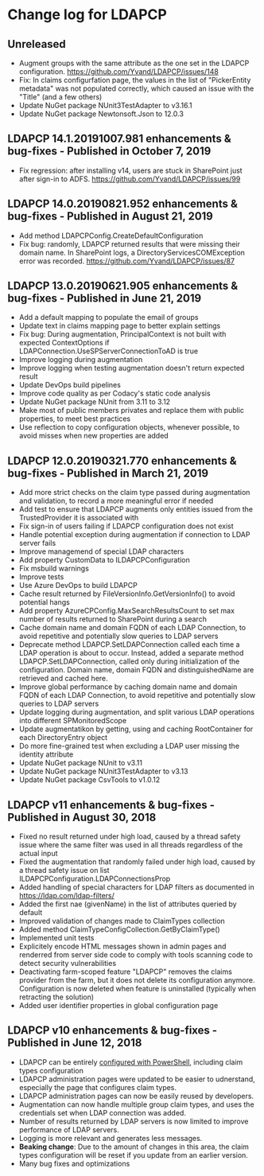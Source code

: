 # Change log for LDAPCP

## Unreleased

* Augment groups with the same attribute as the one set in the LDAPCP configuration. https://github.com/Yvand/LDAPCP/issues/148
* Fix: In claims configurfation page, the values in the list of "PickerEntity metadata" was not populated correctly, which caused an issue with the "Title" (and a few others)
* Update NuGet package NUnit3TestAdapter to v3.16.1
* Update NuGet package Newtonsoft.Json to 12.0.3

## LDAPCP 14.1.20191007.981 enhancements & bug-fixes - Published in October 7, 2019

* Fix regression: after installing v14, users are stuck in SharePoint just after sign-in to ADFS. https://github.com/Yvand/LDAPCP/issues/99

## LDAPCP 14.0.20190821.952 enhancements & bug-fixes - Published in August 21, 2019

* Add method LDAPCPConfig.CreateDefaultConfiguration
* Fix bug: randomly, LDAPCP returned results that were missing their domain name. In SharePoint logs, a DirectoryServicesCOMException error was recorded. https://github.com/Yvand/LDAPCP/issues/87

## LDAPCP 13.0.20190621.905 enhancements & bug-fixes - Published in June 21, 2019

* Add a default mapping to populate the email of groups
* Update text in claims mapping page to better explain settings
* Fix bug: During augmentation, PrincipalContext is not built with expected ContextOptions if LDAPConnection.UseSPServerConnectionToAD is true
* Improve logging during augmentation
* Improve logging when testing augmentation doesn't return expected result
* Update DevOps build pipelines
* Improve code quality as per Codacy's static code analysis
* Update NuGet package NUnit from 3.11 to 3.12
* Make most of public members privates and replace them with public properties, to meet best practices
* Use reflection to copy configuration objects, whenever possible, to avoid misses when new properties are added

## LDAPCP 12.0.20190321.770 enhancements & bug-fixes - Published in March 21, 2019

* Add more strict checks on the claim type passed during augmentation and validation, to record a more meaningful error if needed
* Add test to ensure that LDAPCP augments only entities issued from the TrustedProvider it is associated with
* Fix sign-in of users failing if LDAPCP configuration does not exist
* Handle potential exception during augmentation if connection to LDAP server fails
* Improve managemend of special LDAP characters
* Add property CustomData to ILDAPCPConfiguration
* Fix msbuild warnings
* Improve tests
* Use Azure DevOps to build LDAPCP
* Cache result returned by FileVersionInfo.GetVersionInfo() to avoid potential hangs
* Add property AzureCPConfig.MaxSearchResultsCount to set max number of results returned to SharePoint during a search
* Cache domain name and domain FQDN of each LDAP Connection, to avoid repetitive and potentially slow queries to LDAP servers
* Deprecate method LDAPCP.SetLDAPConnection called each time a LDAP operation is about to occur. Instead, added a separate method LDAPCP.SetLDAPConnection, called only during initialization of the configuration. Domain name, domain FQDN and distinguishedName are retrieved and cached here.
* Improve global performance by caching domain name and domain FQDN of each LDAP Connection, to avoid repetitive and potentially slow queries to LDAP servers
* Update logging during augmentation, and split various LDAP operations into different SPMonitoredScope
* Update augmentatikon by getting, using and caching RootContainer for each DirectoryEntry object
* Do more fine-grained test when excluding a LDAP user missing the identity attribute
* Update NuGet package NUnit to v3.11
* Update NuGet package NUnit3TestAdapter to v3.13
* Update NuGet package CsvTools to v1.0.12

## LDAPCP v11 enhancements & bug-fixes - Published in August 30, 2018

* Fixed no result returned under high load, caused by a thread safety issue where the same filter was used in all threads regardless of the actual input
* Fixed the augmentation that randomly failed under high load, caused by a thread safety issue on list ILDAPCPConfiguration.LDAPConnectionsProp
* Added handling of special characters for LDAP filters as documented in https://ldap.com/ldap-filters/
* Added the first nae (givenName) in the list of attributes queried by default
* Improved validation of changes made to ClaimTypes collection
* Added method ClaimTypeConfigCollection.GetByClaimType()
* Implemented unit tests
* Explicitely encode HTML messages shown in admin pages and renderred from server side code to comply with tools scanning code to detect security vulnerabilities
* Deactivating farm-scoped feature "LDAPCP" removes the claims provider from the farm, but it does not delete its configuration anymore. Configuration is now deleted when feature is uninstalled (typically when retracting the solution)
* Added user identifier properties in global configuration page

## LDAPCP v10 enhancements & bug-fixes - Published in June 12, 2018

* LDAPCP can be entirely [configured with PowerShell](https://ldapcp.com/Configure-LDAPCP.html), including claim types configuration
* LDAPCP administration pages were updated to be easier to udnerstand, especially the page that configures claim types.
* LDAPCP administration pages can now be easily reused by developers.
* Augmentation can now handle multiple group claim types, and uses the credentials set when LDAP connection was added.
* Number of results returned by LDAP servers is now limited to improve performance of LDAP servers.
* Logging is more relevant and generates less messages.
* **Beaking change**: Due to the amount of changes in this area, the claim types configuration will be reset if you update from an earlier version.
* Many bug fixes and optimizations
